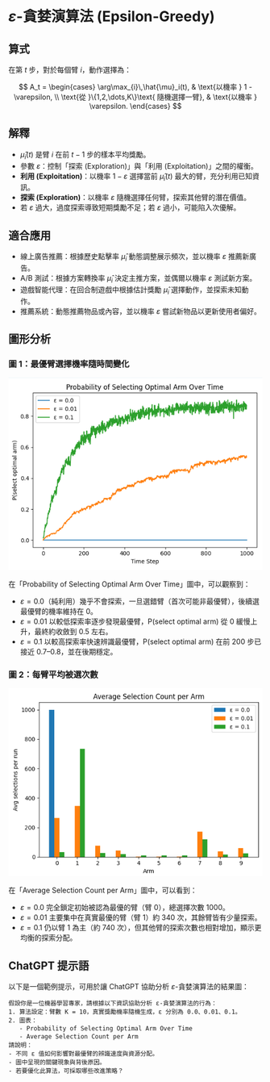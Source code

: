 # $\varepsilon$-貪婪演算法 (Epsilon-Greedy)

## 算式

在第 $t$ 步，對於每個臂 $i$，動作選擇為：

$$
A_t =
\begin{cases}
  \arg\max_{i}\,\hat{\mu}_i(t), & \text{以機率 } 1 - \varepsilon, \\
  \text{從 }\{1,2,\dots,K\}\text{ 隨機選擇一臂}, & \text{以機率 } \varepsilon.
\end{cases}
$$


## 解釋
- $\hat{\mu}_i(t)$ 是臂 $i$ 在前 $t-1$ 步的樣本平均獎勵。
- 參數 $\varepsilon$：控制「探索 (Exploration)」與「利用 (Exploitation)」之間的權衡。
- **利用 (Exploitation)**：以機率 $1 - \varepsilon$ 選擇當前 $\hat{\mu}_i(t)$ 最大的臂，充分利用已知資訊。
- **探索 (Exploration)**：以機率 $\varepsilon$ 隨機選擇任何臂，探索其他臂的潛在價值。
- 若 $\varepsilon$ 過大，過度探索導致短期獎勵不足；若 $\varepsilon$ 過小，可能陷入次優解。

## 適合應用

- 線上廣告推薦：根據歷史點擊率 $\hat{\mu}_i$ 動態調整展示頻次，並以機率 $\varepsilon$ 推薦新廣告。
- A/B 測試：根據方案轉換率 $\hat{\mu}_i$ 決定主推方案，並偶爾以機率 $\varepsilon$ 測試新方案。
- 遊戲智能代理：在回合制遊戲中根據估計獎勵 $\hat{\mu}_i$ 選擇動作，並探索未知動作。
- 推薦系統：動態推薦物品或內容，並以機率 $\varepsilon$ 嘗試新物品以更新使用者偏好。

## 圖形分析

### 圖 1：最優臂選擇機率隨時間變化
![](Result/1.png)

在「Probability of Selecting Optimal Arm Over Time」圖中，可以觀察到：
- $\varepsilon = 0.0$（純利用）幾乎不會探索，一旦選錯臂（首次可能非最優臂），後續選最優臂的機率維持在 0。
- $\varepsilon = 0.01$ 以較低探索率逐步發現最優臂，P(select optimal arm) 從 0 緩慢上升，最終約收斂到 0.5 左右。
- $\varepsilon = 0.1$ 以較高探索率快速辨識最優臂，P(select optimal arm) 在前 200 步已接近 0.7–0.8，並在後期穩定。

### 圖 2：每臂平均被選次數
![](Result/2.png)

在「Average Selection Count per Arm」圖中，可以看到：
- $\varepsilon = 0.0$ 完全鎖定初始被認為最優的臂（臂 0），總選擇次數 1000。
- $\varepsilon = 0.01$ 主要集中在真實最優的臂（臂 1）約 340 次，其餘臂皆有少量探索。
- $\varepsilon = 0.1$ 仍以臂 1 為主（約 740 次），但其他臂的探索次數也相對增加，顯示更均衡的探索分配。

## ChatGPT 提示語

以下是一個範例提示，可用於讓 ChatGPT 協助分析 $\varepsilon$-貪婪演算法的結果圖：

```
假設你是一位機器學習專家，請根據以下資訊協助分析 ε-貪婪演算法的行為：
1. 算法設定：臂數 K = 10，真實獎勵機率隨機生成，ε 分別為 0.0、0.01、0.1。
2. 圖表：
   - Probability of Selecting Optimal Arm Over Time
   - Average Selection Count per Arm
請說明：
- 不同 ε 值如何影響對最優臂的辨識速度與資源分配。
- 圖中呈現的關鍵現象與背後原因。
- 若要優化此算法，可採取哪些改進策略？
```

